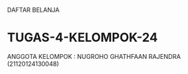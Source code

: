 DAFTAR BELANJA
# TUGAS-4-KELOMPOK-24
ANGGOTA KELOMPOK : NUGROHO GHATHFAAN RAJENDRA (21120124130048)
